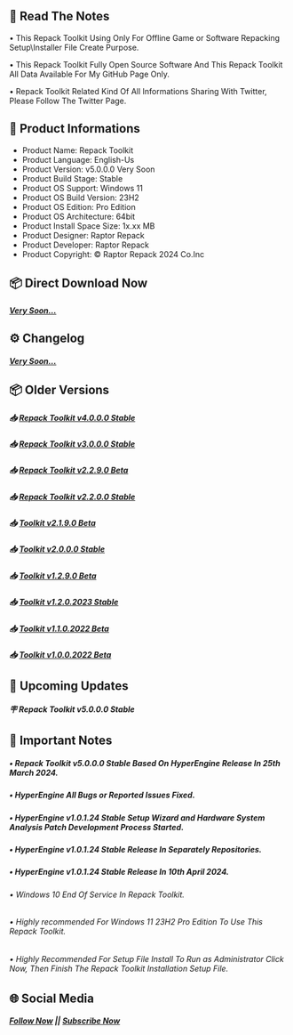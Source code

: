 ## 📝 Read The Notes

• This Repack Toolkit Using Only For Offline Game or Software Repacking Setup\Installer File Create Purpose.

• This Repack Toolkit Fully Open Source Software And This Repack Toolkit All Data Available For My GitHub Page Only.

• Repack Toolkit Related Kind Of All Informations Sharing With Twitter, Please Follow The Twitter Page.

## 📑 Product Informations

- Product Name: Repack Toolkit
- Product Language: English-Us
- Product Version: v5.0.0.0 Very Soon
- Product Build Stage: Stable
- Product OS Support: Windows 11
- Product OS Build Version: 23H2
- Product OS Edition: Pro Edition
- Product OS Architecture: 64bit
- Product Install Space Size: 1x.xx MB
- Product Designer: Raptor Repack
- Product Developer: Raptor Repack
- Product Copyright: © Raptor Repack 2024 Co.Inc

## 📦 Direct Download Now

##### [Very Soon...](https://github.com/RaptorRepack/RepackToolkit)

## ⚙️ Changelog

##### [Very Soon...](https://github.com/RaptorRepack/RepackToolkit)

## 📦 Older Versions

##### 📥 [Repack Toolkit v4.0.0.0 Stable](https://github.com/RaptorRepack/RepackToolkit/releases/tag/v4.0.0.0)

##### 📥 [Repack Toolkit v3.0.0.0 Stable](https://github.com/RaptorRepack/RepackToolkit/releases/tag/v3.0.0.0)

##### 📥 [Repack Toolkit v2.2.9.0 Beta](https://github.com/RaptorRepack/RepackToolkit/releases/tag/v2.2.9.0)

##### 📥 [Repack Toolkit v2.2.0.0 Stable](https://github.com/RaptorRepack/RepackToolkit/releases/tag/v2.2.0.0)

##### 📥 [Toolkit v2.1.9.0 Beta](https://github.com/RaptorRepack/RepackToolkit/releases/tag/v2.1.9.0)

##### 📥 [Toolkit v2.0.0.0 Stable](https://github.com/RaptorRepack/RepackToolkit/releases/tag/v2.0.0.0)

##### 📥 [Toolkit v1.2.9.0 Beta](https://github.com/RaptorRepack/RepackToolkit/releases/tag/v1.2.9.0)

##### 📥 [Toolkit v1.2.0.2023 Stable](https://github.com/RaptorRepack/RepackToolkit/releases/tag/v1.2.0.0)

##### 📥 [Toolkit v1.1.0.2022 Beta](https://github.com/RaptorRepack/RepackToolkit/releases/tag/v1.1.0.0)

##### 📥 [Toolkit v1.0.0.2022 Beta](https://github.com/RaptorRepack/RepackToolkit/releases/tag/v1.0.0.0)

## 📢 Upcoming Updates

##### 🪧 Repack Toolkit v5.0.0.0 Stable

## 📝 Important Notes

##### • Repack Toolkit v5.0.0.0 Stable Based On HyperEngine Release In 25th March 2024.

##### • HyperEngine All Bugs or Reported Issues Fixed.

##### • HyperEngine v1.0.1.24 Stable Setup Wizard and Hardware System Analysis Patch Development Process Started.

##### • HyperEngine v1.0.1.24 Stable Release In Separately Repositories.

##### • HyperEngine v1.0.1.24 Stable Release In 10th April 2024.

###### • Windows 10 End Of Service In Repack Toolkit.

###### • Highly recommended For Windows 11 23H2 Pro Edition To Use This Repack Toolkit.

###### • Highly Recommended For Setup File Install To Run as Administrator Click Now, Then Finish The Repack Toolkit Installation Setup File.

## 🌐 Social Media

##### [Follow Now](https://twitter.com/raptorrepack) || [Subscribe Now](https://youtube.com/@RaptorRepack)
